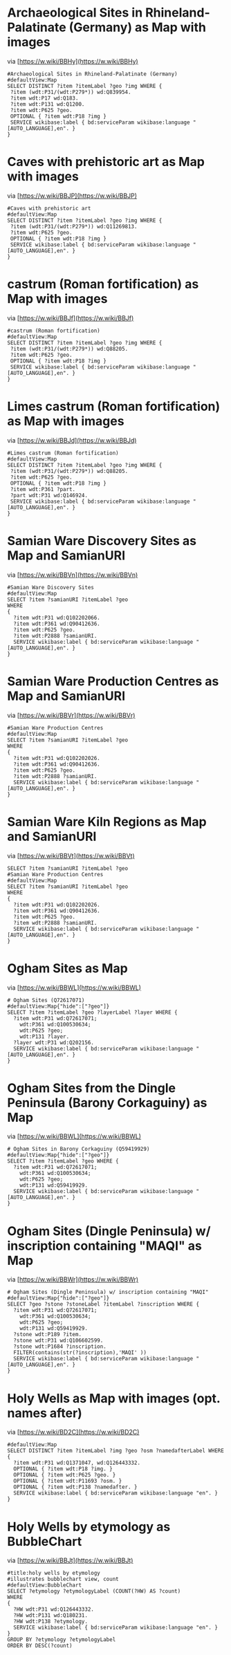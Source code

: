 # Archaeological Sites in Rhineland-Palatinate (Germany) as Map with images

via [https://w.wiki/BBHy](https://w.wiki/BBHy)

```
#Archaeological Sites in Rhineland-Palatinate (Germany)
#defaultView:Map
SELECT DISTINCT ?item ?itemLabel ?geo ?img WHERE {
 ?item (wdt:P31/(wdt:P279*)) wd:Q839954.
 ?item wdt:P17 wd:Q183.
 ?item wdt:P131 wd:Q1200.
 ?item wdt:P625 ?geo.
 OPTIONAL { ?item wdt:P18 ?img }
 SERVICE wikibase:label { bd:serviceParam wikibase:language "[AUTO_LANGUAGE],en". }
}
```

# Caves with prehistoric art as Map with images

via [https://w.wiki/BBJP](https://w.wiki/BBJP)

```
#Caves with prehistoric art
#defaultView:Map
SELECT DISTINCT ?item ?itemLabel ?geo ?img WHERE {
 ?item (wdt:P31/(wdt:P279*)) wd:Q11269813.
 ?item wdt:P625 ?geo.
 OPTIONAL { ?item wdt:P18 ?img }
 SERVICE wikibase:label { bd:serviceParam wikibase:language "[AUTO_LANGUAGE],en". }
}
```

# castrum (Roman fortification) as Map with images

via [https://w.wiki/BBJf](https://w.wiki/BBJf)

```
#castrum (Roman fortification)
#defaultView:Map
SELECT DISTINCT ?item ?itemLabel ?geo ?img WHERE {
 ?item (wdt:P31/(wdt:P279*)) wd:Q88205.
 ?item wdt:P625 ?geo.
 OPTIONAL { ?item wdt:P18 ?img }
 SERVICE wikibase:label { bd:serviceParam wikibase:language "[AUTO_LANGUAGE],en". }
}
```

# Limes castrum (Roman fortification) as Map with images

via [https://w.wiki/BBJd](https://w.wiki/BBJd)

```
#Limes castrum (Roman fortification)
#defaultView:Map
SELECT DISTINCT ?item ?itemLabel ?geo ?img WHERE {
 ?item (wdt:P31/(wdt:P279*)) wd:Q88205.
 ?item wdt:P625 ?geo.
 OPTIONAL { ?item wdt:P18 ?img }
 ?item wdt:P361 ?part.
 ?part wdt:P31 wd:Q146924.
 SERVICE wikibase:label { bd:serviceParam wikibase:language "[AUTO_LANGUAGE],en". }
}
```

# Samian Ware Discovery Sites as Map and SamianURI

via [https://w.wiki/BBVn](https://w.wiki/BBVn)

```
#Samian Ware Discovery Sites
#defaultView:Map
SELECT ?item ?samianURI ?itemLabel ?geo
WHERE 
{
  ?item wdt:P31 wd:Q102202066.
  ?item wdt:P361 wd:Q90412636.
  ?item wdt:P625 ?geo.
  ?item wdt:P2888 ?samianURI.
  SERVICE wikibase:label { bd:serviceParam wikibase:language "[AUTO_LANGUAGE],en". }
}
```

# Samian Ware Production Centres as Map and SamianURI

via [https://w.wiki/BBVr](https://w.wiki/BBVr)

```
#Samian Ware Production Centres
#defaultView:Map
SELECT ?item ?samianURI ?itemLabel ?geo
WHERE 
{
  ?item wdt:P31 wd:Q102202026.
  ?item wdt:P361 wd:Q90412636.
  ?item wdt:P625 ?geo.
  ?item wdt:P2888 ?samianURI.
  SERVICE wikibase:label { bd:serviceParam wikibase:language "[AUTO_LANGUAGE],en". }
}
```

# Samian Ware Kiln Regions as Map and SamianURI

via [https://w.wiki/BBVt](https://w.wiki/BBVt)

```
SELECT ?item ?samianURI ?itemLabel ?geo
#Samian Ware Production Centres
#defaultView:Map
SELECT ?item ?samianURI ?itemLabel ?geo
WHERE 
{
  ?item wdt:P31 wd:Q102202026.
  ?item wdt:P361 wd:Q90412636.
  ?item wdt:P625 ?geo.
  ?item wdt:P2888 ?samianURI.
  SERVICE wikibase:label { bd:serviceParam wikibase:language "[AUTO_LANGUAGE],en". }
}
```

# Ogham Sites as Map

via [https://w.wiki/BBWL](https://w.wiki/BBWL)

```
# Ogham Sites (Q72617071)
#defaultView:Map{"hide":["?geo"]}
SELECT ?item ?itemLabel ?geo ?layerLabel ?layer WHERE {
  ?item wdt:P31 wd:Q72617071;
    wdt:P361 wd:Q100530634;
    wdt:P625 ?geo;
    wdt:P131 ?layer.
  ?layer wdt:P31 wd:Q202156.
  SERVICE wikibase:label { bd:serviceParam wikibase:language "[AUTO_LANGUAGE],en". }
}
```

# Ogham Sites from the Dingle Peninsula (Barony Corkaguiny) as Map

via [https://w.wiki/BBWL](https://w.wiki/BBWL)

```
# Ogham Sites in Barony Corkaguiny (Q59419929)
#defaultView:Map{"hide":["?geo"]}
SELECT ?item ?itemLabel ?geo WHERE {
  ?item wdt:P31 wd:Q72617071;
    wdt:P361 wd:Q100530634;
    wdt:P625 ?geo;
    wdt:P131 wd:Q59419929.
  SERVICE wikibase:label { bd:serviceParam wikibase:language "[AUTO_LANGUAGE],en". }
}
```

# Ogham Sites (Dingle Peninsula) w/ inscription containing "MAQI" as Map

via [https://w.wiki/BBWr](https://w.wiki/BBWr)

```
# Ogham Sites (Dingle Peninsula) w/ inscription containing "MAQI"
#defaultView:Map{"hide":["?geo"]}
SELECT ?geo ?stone ?stoneLabel ?itemLabel ?inscription WHERE {
  ?item wdt:P31 wd:Q72617071;
    wdt:P361 wd:Q100530634;
    wdt:P625 ?geo;
    wdt:P131 wd:Q59419929.
  ?stone wdt:P189 ?item.
  ?stone wdt:P31 wd:Q106602599.
  ?stone wdt:P1684 ?inscription.
  FILTER(contains(str(?inscription),'MAQI' ))
  SERVICE wikibase:label { bd:serviceParam wikibase:language "[AUTO_LANGUAGE],en". }
}
```

# Holy Wells as Map with images (opt. names after)

via [https://w.wiki/BD2C](https://w.wiki/BD2C)

```
#defaultView:Map
SELECT DISTINCT ?item ?itemLabel ?img ?geo ?osm ?namedafterLabel WHERE {
  ?item wdt:P31 wd:Q1371047, wd:Q126443332.
  OPTIONAL { ?item wdt:P18 ?img. }
  OPTIONAL { ?item wdt:P625 ?geo. }
  OPTIONAL { ?item wdt:P11693 ?osm. }
  OPTIONAL { ?item wdt:P138 ?namedafter. }
  SERVICE wikibase:label { bd:serviceParam wikibase:language "en". }
}
```

# Holy Wells by etymology as BubbleChart

via [https://w.wiki/BBJt](https://w.wiki/BBJt)

```
#title:holy wells by etymology
#illustrates bubblechart view, count
#defaultView:BubbleChart
SELECT ?etymology ?etymologyLabel (COUNT(?HW) AS ?count)
WHERE
{
  ?HW wdt:P31 wd:Q126443332.
  ?HW wdt:P131 wd:Q180231.
  ?HW wdt:P138 ?etymology.
  SERVICE wikibase:label { bd:serviceParam wikibase:language "en". }
}
GROUP BY ?etymology ?etymologyLabel
ORDER BY DESC(?count)
```